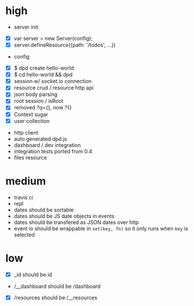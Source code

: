 # high

 - server init
  - [x] var server = new Server(config);
  - [x] server.defineResource({path: '/todos', ...})
  - config
  - [x] $ dpd create hello-world
  - [x] $ cd hello-world && dpd
 - [x] session w/ socket.io connection
 - [x] resource crud / resource http api
 - [x] json body parsing
 - [x] root session / isRoot
 - [x] removed ?q={}, now ?{}
 - [x] Context sugar
 - [x] user collection
 - http client
 - auto generated dpd.js
 - dashboard / dev integration
 - integration tests ported from 0.4
 - files resource

# medium

 - travis ci
 - repl
 - dates should be sortable
 - dates should be JS date objects in events
 - dates should be transfered as JSON dates over http
 - event io should be wrappable in `set(key, fn)` so it only runs when `key` is selected
 
# low

 - [x] _id should be id
 - /__dashboard should be /dashboard
 - [x] /resources should be /__resources

 